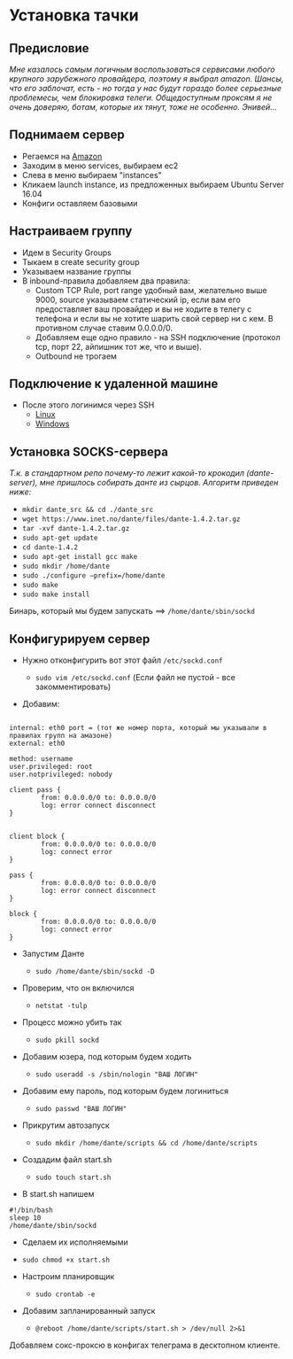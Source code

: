 # Установка тачки

## Предисловие
*Мне казалось самым логичным воспользоваться сервисами любого крупного зарубежного провайдера, поэтому я выбрал amazon. Шансы, что его заблочат, есть - но тогда у нас будут гораздо более серьезные проблемесы, чем блокировка телеги. Общедоступным проксям я не очень доверяю, ботам, которые их тянут, тоже не особенно. Энивей...*

## Поднимаем сервер
- Регаемся на [Amazon](https://aws.amazon.com)
- Заходим в меню services, выбираем ec2
- Слева в меню выбираем "instances"
- Кликаем launch instance, из предложенных выбираем Ubuntu Server 16.04
- Конфиги оставляем базовыми

## Настраиваем группу
- Идем в Security Groups
- Тыкаем в create security group
- Указываем название группы
- В inbound-правила добавляем два правила:
  - Custom TCP Rule, port range удобный вам, желательно выше 9000, source указываем статический ip, если вам его предоставляет ваш провайдер и вы не ходите в телегу с телефона и если вы не хотите шарить свой сервер ни с кем. В противном случае ставим 0.0.0.0/0.
  - Добавляем еще одно правило - на SSH подключение (протокол tcp, порт 22, айпишник тот же, что и выше).
  - Outbound не трогаем

## Подключение к удаленной машине
- После этого логинимся через SSH
  - [Linux](https://docs.aws.amazon.com/AWSEC2/latest/UserGuide/AccessingInstancesLinux.html)
  - [Windows](https://docs.aws.amazon.com/AWSEC2/latest/UserGuide/putty.html)

## Установка SOCKS-сервера
*Т.к. в стандартном репо почему-то лежит какой-то крокодил (dante-server), мне пришлось собирать данте из сырцов. Алгоритм приведен ниже:*

- `mkdir dante_src && cd ./dante_src`
- `wget https://www.inet.no/dante/files/dante-1.4.2.tar.gz`
- `tar -xvf dante-1.4.2.tar.gz`
- `sudo apt-get update`
- `cd dante-1.4.2`
- `sudo apt-get install gcc make`
- `sudo mkdir /home/dante`
- `sudo ./configure —prefix=/home/dante`
- `sudo make`
- `sudo make install`

Бинарь, который мы будем запускать ==> `/home/dante/sbin/sockd`

## Конфигурируем сервер
- Нужно отконфигурить вот этот файл `/etc/sockd.conf`
  - `sudo vim /etc/sockd.conf` (Если файл не пустой - все закомментировать)

- Добавим:
```logoutput: /var/log/socks.log

internal: eth0 port = (тот же номер порта, который мы указывали в правилах групп на амазоне)
external: eth0

method: username
user.privileged: root
user.notprivileged: nobody

client pass {
        from: 0.0.0.0/0 to: 0.0.0.0/0
        log: error connect disconnect
}


client block {
        from: 0.0.0.0/0 to: 0.0.0.0/0
        log: connect error
}

pass {
        from: 0.0.0.0/0 to: 0.0.0.0/0
        log: error connect disconnect
}

block {
        from: 0.0.0.0/0 to: 0.0.0.0/0
        log: connect error
}
```

- Запустим Данте
  - `sudo /home/dante/sbin/sockd -D`

- Проверим, что он включился
  - `netstat -tulp`

- Процесс можно убить так
  - `sudo pkill sockd`

- Добавим юзера, под которым будем ходить
  - `sudo useradd -s /sbin/nologin "ВАШ ЛОГИН"`

- Добавим ему пароль, под которым будем логиниться
  - `sudo passwd "ВАШ ЛОГИН"`

- Прикрутим автозапуск
  - `sudo mkdir /home/dante/scripts && cd /home/dante/scripts`

- Создадим файл start.sh
  - `sudo touch start.sh`

- В start.sh напишем
```
#!/bin/bash
sleep 10
/home/dante/sbin/sockd
```

- Сделаем их исполняемыми
-  `sudo chmod +x start.sh`

- Настроим планировщик
  - `sudo crontab -e`

- Добавим запланированный запуск
  - `@reboot /home/dante/scripts/start.sh > /dev/null 2>&1`

Добавляем сокс-проксю в конфигах телеграма в десктопном клиенте.
